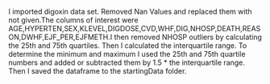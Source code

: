 I imported digoxin data set. Removed Nan Values and replaced them with not given.The columns of interest were AGE,HYPERTEN,SEX,KLEVEL,DIGDOSE,CVD,WHF,DIG,NHOSP,DEATH,REASON,DWHF,EJF_PER,EJFMETH.I then removed NHOSP outliers by calculating the 25th and 75th quartiles. Then I calculated the interquartile range. To determine the minimum and maximum I used the 25th and 75th quartile numbers and added or subtracted them by 1.5 * the interquartile range. Then I saved the dataframe to the startingData folder.
